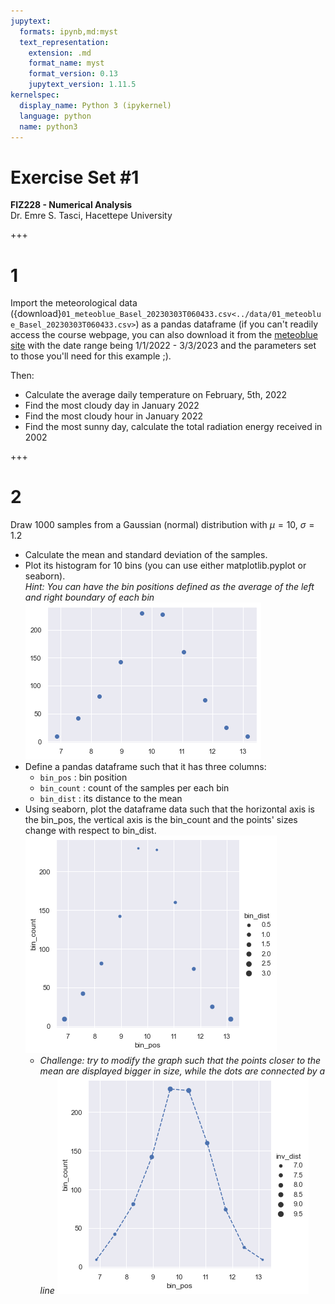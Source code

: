 ```yaml
---
jupytext:
  formats: ipynb,md:myst
  text_representation:
    extension: .md
    format_name: myst
    format_version: 0.13
    jupytext_version: 1.11.5
kernelspec:
  display_name: Python 3 (ipykernel)
  language: python
  name: python3
---
```


# Exercise Set #1
**FIZ228 - Numerical Analysis**  
Dr. Emre S. Tasci, Hacettepe University

+++

# 1
Import the meteorological data ({download}`01_meteoblue_Basel_20230303T060433.csv<../data/01_meteoblue_Basel_20230303T060433.csv>`) as a pandas dataframe (if you can't readily access the course webpage, you can also download it from the [meteoblue site](https://www.meteoblue.com/en/weather/archive/export) with the date range being 1/1/2022 - 3/3/2023 and the parameters set to those you'll need for this example ;).

Then:

* Calculate the average daily temperature on February, 5th, 2022
* Find the most cloudy day in January 2022
* Find the most cloudy hour in January 2022
* Find the most sunny day, calculate the total radiation energy received in 2002

+++

# 2

Draw 1000 samples from a Gaussian (normal) distribution with $\mu =  10$, $\sigma = 1.2$

* Calculate the mean and standard deviation of the samples.  
* Plot its histogram for 10 bins (you can use either matplotlib.pyplot or seaborn).  
    _Hint: You can have the bin positions defined as the average of the left and right boundary of each bin_
    ![Exercises_01_histgraph.png](../imgs/Exercises_01_histgraph.png)
* Define a pandas dataframe such that it has three columns:  
    * `bin_pos` : bin position
    * `bin_count` : count of the samples per each bin
    * `bin_dist` : its distance to the mean
* Using seaborn, plot the dataframe data such that the horizontal axis is the bin_pos, the vertical axis is the bin_count and the points' sizes change with respect to bin_dist.
    ![Exercises_01_histgraph_with_size.png](../imgs/Exercises_01_histgraph_with_size.png)
    * _Challenge: try to modify the graph such that the points closer to the mean are displayed bigger in size, while the dots are connected by a line_
    ![Exercises_01_histgraph_with_invsize.png](../imgs/Exercises_01_histgraph_with_invsize.png)

```{code-cell} ipython3

```
